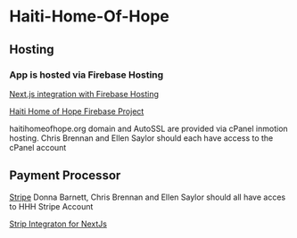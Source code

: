 # Haiti-Home-Of-Hope

## Hosting
### App is hosted via Firebase Hosting
  [Next.js integration with Firebase Hosting](https://firebase.google.com/docs/hosting/frameworks/nextjs#initialize_a_new_project)
  
  [Haiti Home of Hope Firebase Project](https://console.firebase.google.com/u/0/project/haiti-home-of-hope/overview)

  haitihomeofhope.org domain and AutoSSL are provided via cPanel inmotion hosting. Chris Brennan and Ellen Saylor should each have access to the cPanel account


## Payment Processor

   [Stripe](https://dashboard.stripe.com/login) Donna Barnett, Chris Brennan and Ellen Saylor should all have acces to HHH Stripe Account

   [Strip Integraton for NextJs]()
